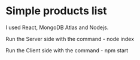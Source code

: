 # Simple products list

I used React, MongoDB Atlas and Nodejs.

Run the Server side with the command - node index

Run the Client side with the command - npm start
